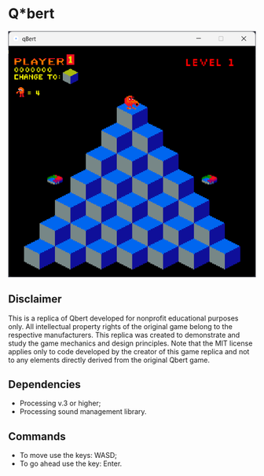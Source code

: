 # Q*bert
![Screenshot of the Game](./assets/screenshot.png)

## Disclaimer
This is a replica of Qbert developed for nonprofit educational purposes only. All intellectual property rights of the original game belong to the respective manufacturers. This replica was created to demonstrate and study the game mechanics and design principles. Note that the MIT license applies only to code developed by the creator of this game replica and not to any elements directly derived from the original Qbert game.

## Dependencies
- Processing v.3 or higher;
- Processing sound management library.

## Commands
- To move use the keys: WASD;
- To go ahead use the key: Enter.

